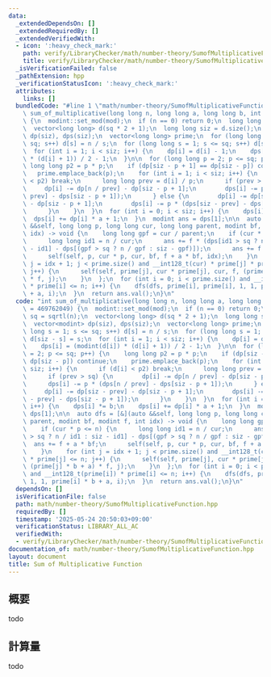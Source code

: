```yaml
---
data:
  _extendedDependsOn: []
  _extendedRequiredBy: []
  _extendedVerifiedWith:
  - icon: ':heavy_check_mark:'
    path: verify/LibraryChecker/math/number-theory/SumofMultiplicativeFunction.test.cpp
    title: verify/LibraryChecker/math/number-theory/SumofMultiplicativeFunction.test.cpp
  _isVerificationFailed: false
  _pathExtension: hpp
  _verificationStatusIcon: ':heavy_check_mark:'
  attributes:
    links: []
  bundledCode: "#line 1 \"math/number-theory/SumofMultiplicativeFunction.hpp\"\nint\
    \ sum_of_multiplicative(long long n, long long a, long long b, int mod = 469762049)\
    \ {\n  modint::set_mod(mod);\n  if (n == 0) return 0;\n  long long sq = sqrtl(n);\n\
    \  vector<long long> d(sq * 2 + 1);\n  long long siz = d.size();\n  vector<modint>\
    \ dp(siz), dps(siz);\n  vector<long long> prime;\n  for (long long s = 1; s <=\
    \ sq; s++) d[s] = n / s;\n  for (long long s = 1; s <= sq; s++) d[siz - s] = s;\n\
    \  for (int i = 1; i < siz; i++) {\n    dp[i] = d[i] - 1;\n    dps[i] = (modint(d[i])\
    \ * (d[i] + 1)) / 2 - 1;\n  }\n\n  for (long long p = 2; p <= sq; p++) {\n   \
    \ long long p2 = p * p;\n    if (dp[siz - p + 1] == dp[siz - p]) continue;\n \
    \   prime.emplace_back(p);\n    for (int i = 1; i < siz; i++) {\n      if (d[i]\
    \ < p2) break;\n      long long prev = d[i] / p;\n      if (prev > sq) {\n   \
    \     dp[i] -= dp[n / prev] - dp[siz - p + 1];\n        dps[i] -= p * (dps[n /\
    \ prev] - dps[siz - p + 1]);\n      } else {\n        dp[i] -= dp[siz - prev]\
    \ - dp[siz - p + 1];\n        dps[i] -= p * (dps[siz - prev] - dps[siz - p + 1]);\n\
    \      }\n    }\n  }\n  for (int i = 0; i < siz; i++) {\n    dps[i] *= b;\n  \
    \  dps[i] += dp[i] * a + 1;\n  }\n  modint ans = dps[1];\n\n  auto dfs = [&](auto\
    \ &&self, long long p, long long cur, long long parent, modint bf, modint f, int\
    \ idx) -> void {\n    long long gpf = cur / parent;\n    if (cur * p <= n) {\n\
    \      long long id1 = n / cur;\n      ans += f * (dps[id1 > sq ? n / id1 : siz\
    \ - id1] - dps[(gpf > sq ? n / gpf : siz - gpf)]);\n      ans += f + a * bf;\n\
    \      self(self, p, cur * p, cur, bf, f + a * bf, idx);\n    }\n    for (int\
    \ j = idx + 1; j < prime.size() and __int128_t(cur) * prime[j] * prime[j] <= n;\
    \ j++) {\n      self(self, prime[j], cur * prime[j], cur, f, (prime[j] * b + a)\
    \ * f, j);\n    }\n  };\n  for (int i = 0; i < prime.size() and __int128_t(prime[i])\
    \ * prime[i] <= n; i++) {\n    dfs(dfs, prime[i], prime[i], 1, 1, prime[i] * b\
    \ + a, i);\n  }\n  return ans.val();\n}\n"
  code: "int sum_of_multiplicative(long long n, long long a, long long b, int mod\
    \ = 469762049) {\n  modint::set_mod(mod);\n  if (n == 0) return 0;\n  long long\
    \ sq = sqrtl(n);\n  vector<long long> d(sq * 2 + 1);\n  long long siz = d.size();\n\
    \  vector<modint> dp(siz), dps(siz);\n  vector<long long> prime;\n  for (long\
    \ long s = 1; s <= sq; s++) d[s] = n / s;\n  for (long long s = 1; s <= sq; s++)\
    \ d[siz - s] = s;\n  for (int i = 1; i < siz; i++) {\n    dp[i] = d[i] - 1;\n\
    \    dps[i] = (modint(d[i]) * (d[i] + 1)) / 2 - 1;\n  }\n\n  for (long long p\
    \ = 2; p <= sq; p++) {\n    long long p2 = p * p;\n    if (dp[siz - p + 1] ==\
    \ dp[siz - p]) continue;\n    prime.emplace_back(p);\n    for (int i = 1; i <\
    \ siz; i++) {\n      if (d[i] < p2) break;\n      long long prev = d[i] / p;\n\
    \      if (prev > sq) {\n        dp[i] -= dp[n / prev] - dp[siz - p + 1];\n  \
    \      dps[i] -= p * (dps[n / prev] - dps[siz - p + 1]);\n      } else {\n   \
    \     dp[i] -= dp[siz - prev] - dp[siz - p + 1];\n        dps[i] -= p * (dps[siz\
    \ - prev] - dps[siz - p + 1]);\n      }\n    }\n  }\n  for (int i = 0; i < siz;\
    \ i++) {\n    dps[i] *= b;\n    dps[i] += dp[i] * a + 1;\n  }\n  modint ans =\
    \ dps[1];\n\n  auto dfs = [&](auto &&self, long long p, long long cur, long long\
    \ parent, modint bf, modint f, int idx) -> void {\n    long long gpf = cur / parent;\n\
    \    if (cur * p <= n) {\n      long long id1 = n / cur;\n      ans += f * (dps[id1\
    \ > sq ? n / id1 : siz - id1] - dps[(gpf > sq ? n / gpf : siz - gpf)]);\n    \
    \  ans += f + a * bf;\n      self(self, p, cur * p, cur, bf, f + a * bf, idx);\n\
    \    }\n    for (int j = idx + 1; j < prime.size() and __int128_t(cur) * prime[j]\
    \ * prime[j] <= n; j++) {\n      self(self, prime[j], cur * prime[j], cur, f,\
    \ (prime[j] * b + a) * f, j);\n    }\n  };\n  for (int i = 0; i < prime.size()\
    \ and __int128_t(prime[i]) * prime[i] <= n; i++) {\n    dfs(dfs, prime[i], prime[i],\
    \ 1, 1, prime[i] * b + a, i);\n  }\n  return ans.val();\n}\n"
  dependsOn: []
  isVerificationFile: false
  path: math/number-theory/SumofMultiplicativeFunction.hpp
  requiredBy: []
  timestamp: '2025-05-24 20:50:03+09:00'
  verificationStatus: LIBRARY_ALL_AC
  verifiedWith:
  - verify/LibraryChecker/math/number-theory/SumofMultiplicativeFunction.test.cpp
documentation_of: math/number-theory/SumofMultiplicativeFunction.hpp
layout: document
title: Sum of Multiplicative Function
---
```


## 概要

todo

## 計算量
todo